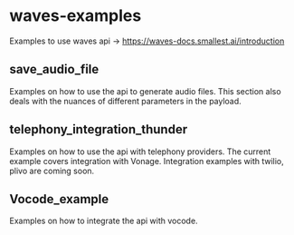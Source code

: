 # waves-examples

Examples to use waves api -> https://waves-docs.smallest.ai/introduction

## save_audio_file

Examples on how to use the api to generate audio files. This section also deals with the nuances of different parameters in the payload.

## telephony_integration_thunder

Examples on how to use the api with telephony providers. The current example covers integration with Vonage. Integration examples with twilio, plivo are coming soon.

## Vocode_example

Examples on how to integrate the api with vocode.
